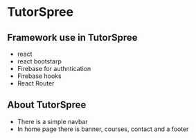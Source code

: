 # TutorSpree
## Framework use in TutorSpree
* react
* react bootstarp
* Firebase for authntication
* Firebase hooks
* React Router
## About TutorSpree
* There is a simple navbar
* In home page there is banner, courses, contact and a footer
